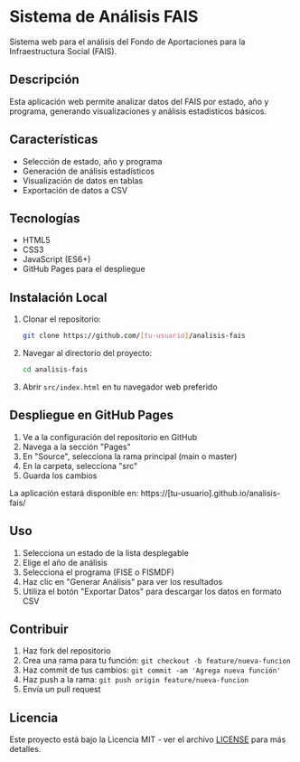 # Sistema de Análisis FAIS

Sistema web para el análisis del Fondo de Aportaciones para la Infraestructura Social (FAIS).

## Descripción

Esta aplicación web permite analizar datos del FAIS por estado, año y programa, generando visualizaciones y análisis estadísticos básicos.

## Características

- Selección de estado, año y programa
- Generación de análisis estadísticos
- Visualización de datos en tablas
- Exportación de datos a CSV

## Tecnologías

- HTML5
- CSS3
- JavaScript (ES6+)
- GitHub Pages para el despliegue

## Instalación Local

1. Clonar el repositorio:
   ```bash
   git clone https://github.com/[tu-usuario]/analisis-fais
   ```

2. Navegar al directorio del proyecto:
   ```bash
   cd analisis-fais
   ```

3. Abrir `src/index.html` en tu navegador web preferido

## Despliegue en GitHub Pages

1. Ve a la configuración del repositorio en GitHub
2. Navega a la sección "Pages"
3. En "Source", selecciona la rama principal (main o master)
4. En la carpeta, selecciona "src"
5. Guarda los cambios

La aplicación estará disponible en: https://[tu-usuario].github.io/analisis-fais/

## Uso

1. Selecciona un estado de la lista desplegable
2. Elige el año de análisis
3. Selecciona el programa (FISE o FISMDF)
4. Haz clic en "Generar Análisis" para ver los resultados
5. Utiliza el botón "Exportar Datos" para descargar los datos en formato CSV

## Contribuir

1. Haz fork del repositorio
2. Crea una rama para tu función: `git checkout -b feature/nueva-funcion`
3. Haz commit de tus cambios: `git commit -am 'Agrega nueva función'`
4. Haz push a la rama: `git push origin feature/nueva-funcion`
5. Envía un pull request

## Licencia

Este proyecto está bajo la Licencia MIT - ver el archivo [LICENSE](LICENSE) para más detalles.
